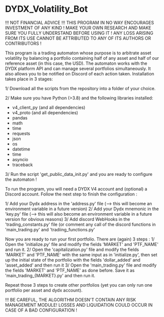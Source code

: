 # DYDX_Volatility_Bot

!!! NOT FINANCIAL ADVICE !!!
THIS PROGRAM IN NO WAY ENCOURAGES INVESTMENT OF ANY KIND !
MAKE YOUR OWN RESEARCH AND MAKE SURE YOU FULLY UNDERSTAND BEFORE USING IT !
ANY LOSS ARISING FROM ITS USE CANNOT BE ATTRIBUTED TO ANY OF ITS AUTHORS OR CONTRIBUTORS !

This program is a trading automaton whose purpose is to arbitrate asset volatility by balancing a portfolio containing half of any asset and half of our reference asset (in this case, the USD).
The automaton works with the DYDX platform API and can manage several portfolios simultaneously. It also allows you to be notified on Discord of each action taken.
Installation takes place in 3 stages:

1/ Download all the scripts from the repository into a folder of your choice.

2/ Make sure you have Python (>3.8) and the following libraries installed:
- v4_client_py  (and all dependencies)
- v4_proto (and all dependencies)
- pandas
- math
- time
- requests
- json
- os
- datetime
- time
- asyncio
- traceback

3/ Run the script 'get_public_data_init.py' and you are ready to configure the automaton !

To run the program, you will need a DYDX V4 account and (optional) a Discord account.
Follow the next step to finish the configuration :

1/ Add your Dydx address in the 'address.py' file (--> this will become an environment variable in a future version)
2/ Add your Dydx mnemonic in the 'key.py' file (--> this will also become an environment variable in a future version for obvious reasons)
3/ Add discord WebHooks in the 'trading_constants.py' file (or comment any call of the discord functions in 'main_trading.py' and 'tradiing_functions.py'

Now you are ready to run your first portfolio. There are (again) 3 steps :
1/ Open the 'initialize.py' file and modify the fields 'MARKET' and 'PTF_NAME' and run it.
2/ Open the 'capitalization.py' file and modify the fields 'MARKET' and 'PTF_NAME' with the same input as in 'initialize.py', then set up the initial state of the portfolio with the fields 'dollar_added' and 'asset_added' and then run it
3/ Open the 'main_trading.py' file and modify the fields 'MARKET' and 'PTF_NAME' as done before. Save it as 'main_trading_{MARKET}.py' and then run it.

Repeat those 3 steps to create other portfolios (yet you can only run one portfolio per asset and dydx account).

!!! BE CAREFUL, THE ALGORITHM DOESN'T CONTAIN ANY RISK MANAGEMENT MODULE!
LOSSES AND LIQUIDATION COULD OCCUR IN CASE OF A BAD CONFIGURATION ! 

